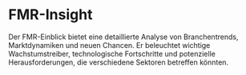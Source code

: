 # FMR-Insight
Der FMR-Einblick bietet eine detaillierte Analyse von Branchentrends, Marktdynamiken und neuen Chancen. Er beleuchtet wichtige Wachstumstreiber, technologische Fortschritte und potenzielle Herausforderungen, die verschiedene Sektoren betreffen könnten.
